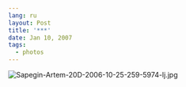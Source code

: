 ```yaml
---
lang: ru
layout: Post
title: '***'
date: Jan 10, 2007
tags:
  - photos
---
```


![Sapegin-Artem-20D-2006-10-25-259-5974-lj.jpg](upload://Sapegin-Artem-20D-2006-10-25-259-5974-lj.jpg)
